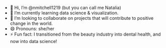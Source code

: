 - 👋 Hi, I’m @nmitchell1219 (but you can call me Natalia)
- 🌱 I’m currently learning data science & visualization.
- 💞️ I’m looking to collaborate on projects that will contribute to positive change in the world.
- 😄 Pronouns: she/her
- ⚡ Fun fact: I transitioned from the beauty industry into dental health, and now into data science!

<!---
nmitchell1219/nmitchell1219 is a ✨ special ✨ repository because its `README.md` (this file) appears on your GitHub profile.
You can click the Preview link to take a look at your changes.
--->

